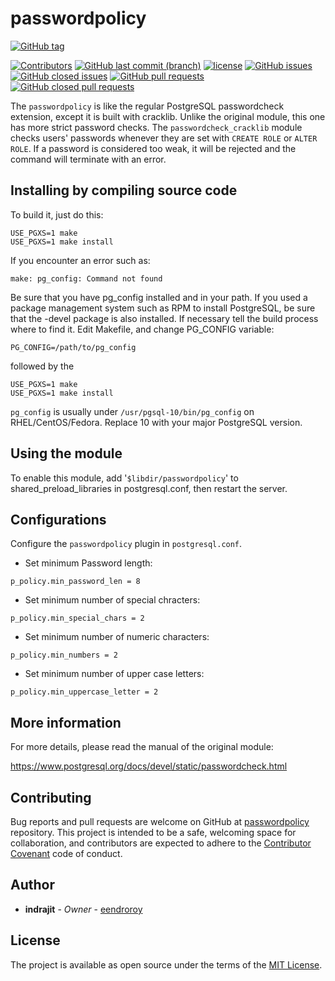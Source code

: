 # passwordpolicy

[![GitHub tag](https://img.shields.io/github/tag/eendroroy/passwordpolicy.svg)](https://github.com/eendroroy/passwordpolicy/tags)

[![Contributors](https://img.shields.io/github/contributors/eendroroy/passwordpolicy.svg)](https://github.com/eendroroy/passwordpolicy/graphs/contributors)
[![GitHub last commit (branch)](https://img.shields.io/github/last-commit/eendroroy/passwordpolicy/master.svg)](https://github.com/eendroroy/passwordpolicy)
[![license](https://img.shields.io/github/license/eendroroy/passwordpolicy.svg)](https://github.com/eendroroy/passwordpolicy/blob/master/LICENSE)
[![GitHub issues](https://img.shields.io/github/issues/eendroroy/passwordpolicy.svg)](https://github.com/eendroroy/passwordpolicy/issues)
[![GitHub closed issues](https://img.shields.io/github/issues-closed/eendroroy/passwordpolicy.svg)](https://github.com/eendroroy/passwordpolicy/issues?q=is%3Aissue+is%3Aclosed)
[![GitHub pull requests](https://img.shields.io/github/issues-pr/eendroroy/passwordpolicy.svg)](https://github.com/eendroroy/passwordpolicy/pulls)
[![GitHub closed pull requests](https://img.shields.io/github/issues-pr-closed/eendroroy/passwordpolicy.svg)](https://github.com/eendroroy/passwordpolicy/pulls?q=is%3Apr+is%3Aclosed)


The `passwordpolicy` is like the regular PostgreSQL passwordcheck extension, except it is built with cracklib. Unlike the original module, this one has more strict password checks. The `passwordcheck_cracklib` module checks users' passwords whenever they are set with `CREATE ROLE` or `ALTER ROLE`. If a password is considered too weak, it will be rejected and the command will terminate with an error. 

## Installing by compiling source code

To build it, just do this:

```
USE_PGXS=1 make
USE_PGXS=1 make install
```

If you encounter an error such as:

```
make: pg_config: Command not found
```

Be sure that you have pg_config installed and in your path. If you used 
a package management system such as RPM to install PostgreSQL, be sure 
that the -devel package is also installed. If necessary tell the build 
process where to find it. Edit Makefile, and change PG_CONFIG variable:

```
PG_CONFIG=/path/to/pg_config
```

followed by the

```
USE_PGXS=1 make
USE_PGXS=1 make install
```

`pg_config` is usually under `/usr/pgsql-10/bin/pg_config` on 
RHEL/CentOS/Fedora. Replace 10 with your major PostgreSQL version.

## Using the module

To enable this module, add '`$libdir/passwordpolicy`' to 
shared_preload_libraries in postgresql.conf, then restart the server.

## Configurations

Configure the `passwordpolicy` plugin in `postgresql.conf`.

- Set minimum Password length:

```
p_policy.min_password_len = 8
```

- Set minimum number of special chracters:

```
p_policy.min_special_chars = 2
```

- Set minimum number of numeric characters:
```
p_policy.min_numbers = 2
```

- Set minimum number of upper case letters:

```
p_policy.min_uppercase_letter = 2
```

## More information

For more details, please read the manual of the original module:

https://www.postgresql.org/docs/devel/static/passwordcheck.html

## Contributing

Bug reports and pull requests are welcome on GitHub at [passwordpolicy](https://github.com/eendroroy/passwordpolicy) repository.
This project is intended to be a safe, welcoming space for collaboration, and contributors are expected to adhere to the [Contributor Covenant](http://contributor-covenant.org) code of conduct.

## Author

* **indrajit** - *Owner* - [eendroroy](https://github.com/eendroroy)

## License

The project is available as open source under the terms of the [MIT License](http://opensource.org/licenses/MIT).
